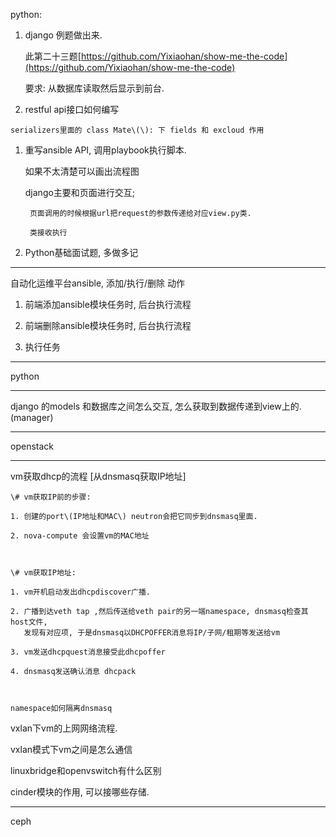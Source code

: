 python:

1. django 例题做出来.

   此第二十三题[https://github.com/Yixiaohan/show-me-the-code](https://github.com/Yixiaohan/show-me-the-code)

   要求: 从数据库读取然后显示到前台.

1. restful api接口如何编写

```
serializers里面的 class Mate\(\): 下 fields 和 excloud 作用
```

1. 重写ansible API, 调用playbook执行脚本.

   如果不太清楚可以画出流程图

   django主要和页面进行交互;

   ```
    页面调用的时候根据url把request的参数传递给对应view.py类. 

    类接收执行
   ```

1. Python基础面试题, 多做多记

---

自动化运维平台ansible, 添加/执行/删除 动作

1. 前端添加ansible模块任务时, 后台执行流程

1. 前端删除ansible模块任务时, 后台执行流程

1. 执行任务

---

python

---

django 的models 和数据库之间怎么交互, 怎么获取到数据传递到view上的.  \(manager\)

---

openstack

---

vm获取dhcp的流程  \[从dnsmasq获取IP地址\]

```
\# vm获取IP前的步骤:

1. 创建的port\(IP地址和MAC\) neutron会把它同步到dnsmasq里面.

2. nova-compute 会设置vm的MAC地址



\# vm获取IP地址:

1. vm开机启动发出dhcpdiscover广播.

2. 广播到达veth tap ,然后传送给veth pair的另一端namespace, dnsmasq检查其host文件, 
   发现有对应项, 于是dnsmasq以DHCPOFFER消息将IP/子网/租期等发送给vm

3. vm发送dhcpquest消息接受此dhcpoffer

4. dnsmasq发送确认消息 dhcpack 



namespace如何隔离dnsmasq
```

vxlan下vm的上网网络流程.

vxlan模式下vm之间是怎么通信

linuxbridge和openvswitch有什么区别

cinder模块的作用, 可以接哪些存储.

---

ceph

